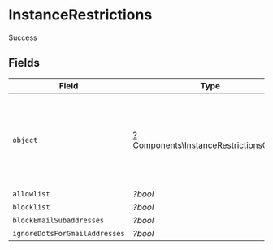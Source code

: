 # InstanceRestrictions

Success


## Fields

| Field                                                                                           | Type                                                                                            | Required                                                                                        | Description                                                                                     |
| ----------------------------------------------------------------------------------------------- | ----------------------------------------------------------------------------------------------- | ----------------------------------------------------------------------------------------------- | ----------------------------------------------------------------------------------------------- |
| `object`                                                                                        | [?Components\InstanceRestrictionsObject](../../Models/Components/InstanceRestrictionsObject.md) | :heavy_minus_sign:                                                                              | String representing the object's type. Objects of the same type share the same value.           |
| `allowlist`                                                                                     | *?bool*                                                                                         | :heavy_minus_sign:                                                                              | N/A                                                                                             |
| `blocklist`                                                                                     | *?bool*                                                                                         | :heavy_minus_sign:                                                                              | N/A                                                                                             |
| `blockEmailSubaddresses`                                                                        | *?bool*                                                                                         | :heavy_minus_sign:                                                                              | N/A                                                                                             |
| `ignoreDotsForGmailAddresses`                                                                   | *?bool*                                                                                         | :heavy_minus_sign:                                                                              | N/A                                                                                             |
